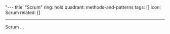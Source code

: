"---
title: "Scrum"
ring: hold
quadrant: methods-and-patterns
tags: []
icon: Scrum
related: []

---

Scrum ...
